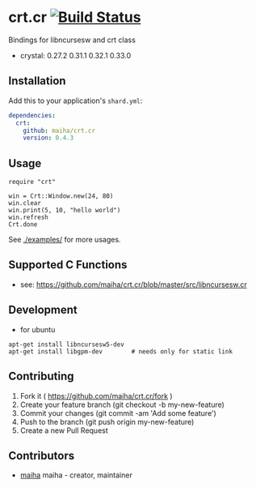 # crt.cr [![Build Status](https://travis-ci.org/maiha/crt.cr.svg?branch=master)](https://travis-ci.org/maiha/crt.cr)

Bindings for libncursesw and crt class

- crystal: 0.27.2 0.31.1 0.32.1 0.33.0

## Installation


Add this to your application's `shard.yml`:

```yaml
dependencies:
  crt:
    github: maiha/crt.cr
    version: 0.4.3
```

## Usage


```crystal
require "crt"

win = Crt::Window.new(24, 80)
win.clear
win.print(5, 10, "hello world")
win.refresh
Crt.done
```

See [./examples/](./examples/) for more usages.

## Supported C Functions

- see: https://github.com/maiha/crt.cr/blob/master/src/libncursesw.cr


## Development

- for ubuntu

```shell
apt-get install libncursesw5-dev
apt-get install libgpm-dev        # needs only for static link
```

## Contributing

1. Fork it ( https://github.com/maiha/crt.cr/fork )
2. Create your feature branch (git checkout -b my-new-feature)
3. Commit your changes (git commit -am 'Add some feature')
4. Push to the branch (git push origin my-new-feature)
5. Create a new Pull Request

## Contributors

- [maiha](https://github.com/maiha) maiha - creator, maintainer
